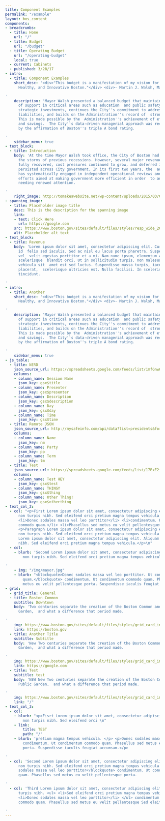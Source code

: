 ```yaml
---
title: Component Examples
permalink: "/example"
layout: bos_content
components:
- breadcrumbs:
  - title: Home
    url: "/"
  - title: Budget
    url: "/budget"
  - title: Operating Budget
    url: "/operating-budget"
    local: true
  - current: Cabinets
  - published: 3/28/17
- intro:
  - title: Component Examples
    short_desc: '<div>"This budget is a manifestation of my vision for a Thriving,
      Healthy, and Innovative Boston."</div> <div>- Martin J. Walsh, Mayor</div>

'
    description: 'Mayor Walsh presented a balanced budget that maintains  high levels
      of support in critical areas such as education  and public safety, makes limited
      strategic investments, continues the City''s commitment to addressing its long-term
      liabilities, and builds on the Administration''s record of  strong fiscal management.
      This is made possible by the  Administration''s achievement of efficiencies
      and savings.  The City''s data-driven managerial approach was recently  validated
      by the affirmation of Boston''s triple A bond rating.

'
    sidebar_menu: true
- text_block:
  - title: Introduction
    body: 'At the time Mayor Walsh took office, the City of Boston had successfully  weathered
      the storms of previous recessions. However, several major revenue sources never
      fully recovered, cost pressures continued to grow, and deferred investments
      persisted across City government. In its first two years, the  administration
      has systematically engaged in independent operational reviews and other planning
      efforts aimed at making government more efficient in order  to address areas
      needing renewed attention.

'
    right_image: http://tomakeawebsite.net/wp-content/uploads/2015/03/Google-charts-plugin.jpg
- spanning_image:
  - title: Placeholder image title
    desc: This is the description for the spanning image
    link:
    - text: Click Here
      url: https://google.com
    src: https://www.boston.gov/sites/default/files/styles/resp_wide_2000x800custom_boston_wide_1x/public/winter_swimming_10.jpg?itok=W91jOE5G&timestamp=1452037695
    alt: Placeholder alt text
- text_block:
  - title: Revenue
    body: 'Lorem ipsum dolor sit amet, consectetur adipiscing elit. Curabitur suscipit
      id  felis sed iaculis. Sed ac nisl eu lacus porta pharetra. Suspendisse a tortor
      vel  velit egestas porttitor et a mi. Nam nunc ipsum, elementum a nisi nec,
      scelerisque  blandit orci. Ut in sollicitudin turpis, non malesuada leo. Morbi
      vehicula sit  amet est sed luctus. Suspendisse massa turpis, iaculis at fermentum
      placerat,  scelerisque ultricies est. Nulla facilisi. In scelerisque ornare
      tincidunt.

'
- intro:
  - title: Another
    short_desc: '<div>"This budget is a manifestation of my vision for a Thriving,
      Healthy, and Innovative Boston."</div> <div>- Martin J. Walsh, Mayor</div>

'
    description: 'Mayor Walsh presented a balanced budget that maintains  high levels
      of support in critical areas such as education  and public safety, makes limited
      strategic investments, continues the City''s commitment to addressing its long-term
      liabilities, and builds on the Administration''s record of  strong fiscal management.
      This is made possible by the  Administration''s achievement of efficiencies
      and savings.  The City''s data-driven managerial approach was recently  validated
      by the affirmation of Boston''s triple A bond rating.

'
    sidebar_menu: true
- js_table:
  - title: NERD
    json_source_url: https://spreadsheets.google.com/feeds/list/1mfGnwQDsx5Am-_VDvcYiRUzuKsUjlhkx4hVjUOjl2Rc/od6/public/values?alt=json
    columns:
    - column_name: Session Name
      json_key: gsx$title
    - column_name: Presenter
      json_key: gsx$presenter
    - column_name: Description
      json_key: gsx$description
    - column_name: Day
      json_key: gsx$day
    - column_name: Time
      json_key: gsx$time
  - title: Remote JSON
    json_source_url: http://mysafeinfo.com/api/data?list=presidents&format=json
    columns:
    - column_name: Name
      json_key: nm
    - column_name: Party
      json_key: pp
    - column_name: Term
      json_key: tm
  - title: Test
    json_source_url: https://spreadsheets.google.com/feeds/list/17BxE2iSmejr7iJKoudYjqIe52c4z3bjqsjb2boDh8yw/od6/public/values?alt=json
    columns:
    - column_name: Test HEY
      json_key: gsx$test
    - column_name: THINGY
      json_key: gsx$thing
    - column_name: Other Thing!
      json_key: gsx$otherthing
- text_col_2:
  - col: "<p>First Lorem ipsum dolor sit amet, consectetur adipiscing elit. Aliquam
      non turpis nibh. Sed eleifend orci pretium magna tempus vehicula. </p> <ol>
      <li>Donec sodales massa vel leo porttitor</li> <li>condimentum. Ut condimentum
      commodo quam.</li> <li>Phasellus sed metus eu velit pellentesque</li> </ol>
      <p>Paragraph Lorem ipsum dolor sit amet, consectetur adipiscing elit. Aliquam
      non turpis nibh. Sed eleifend orci pretium magna tempus vehicula.</p> <p>Paragraph
      Lorem ipsum dolor sit amet, consectetur adipiscing elit. Aliquam non turpis
      nibh. Sed eleifend orci pretium magna tempus vehicula.</p>\n"
  - col:
    - blurb: 'Second Lorem ipsum dolor sit amet, consectetur adipiscing elit. Aliquam
        non turpis nibh. Sed eleifend orci pretium magna tempus vehicula.

'
    - img: "/img/mayor.jpg"
    - blurb: "<blockquote>Donec sodales massa vel leo porttitor. Ut condimentum commodo
        quam.</blockquote> condimentum. Ut condimentum commodo quam. Phasellus sed
        metus eu velit pellentesque porta. Suspendisse iaculis feugiat accumsan.\n"
- grid:
  - grid_title: General
  - title: Boston Common
    subtitle: Downtown
    body: 'Two centuries separate the creation of the Boston Common and the Public
      Garden,  and what a difference that period made.

'
    img: https://www.boston.gov/sites/default/files/styles/grid_card_image/public/allston2.jpg?itok=jMsIfnJ6
    link: https://boston.gov
  - title: Another Title
    subtitle: Subtitle
    body: 'New Two centuries separate the creation of the Boston Common and the Public
      Garden,  and what a difference that period made.

'
    img: https://www.boston.gov/sites/default/files/styles/grid_card_image/public/backbay5.jpg?itok=sA4Mz_05
    link: https://google.com
  - title: Test
    subtitle: test
    body: 'NEW New Two centuries separate the creation of the Boston Common and the
      Public Garden,  and what a difference that period made.

'
    img: https://www.boston.gov/sites/default/files/styles/grid_card_image/public/bayvillage3.jpg?itok=iDf79UIP
    link: "/"
- text_col_3:
  - col:
    - blurb: "<p>Fisrt Lorem ipsum dolor sit amet, consectetur adipiscing elit. Aliquam
        non turpis nibh. Sed eleifend orci \n"
    - link:
        title: TEST
        path: "/"
    - blurb: 'pretium magna tempus vehicula. </p> <p>Donec sodales massa vel leo porttitor
        condimentum. Ut condimentum commodo quam. Phasellus sed metus eu velit pellentesque
        porta. Suspendisse iaculis feugiat accumsan.</p>

'
  - col: 'Second Lorem ipsum dolor sit amet, consectetur adipiscing elit. Aliquam
      non turpis nibh. Sed eleifend orci pretium magna tempus vehicula. <blockquote>Donec
      sodales massa vel leo porttitor</blockquote> condimentum. Ut condimentum commodo
      quam. Phasellus sed metus eu velit pellentesque porta.

'
  - col: 'Third Lorem ipsum dolor sit amet, consectetur adipiscing elit. Aliquam non
      turpis nibh. <ul> <li>Sed eleifend orci pretium magna tempus vehicula.</li>
      <li>Donec sodales massa vel leo porttitor</li> </ul> condimentum. Ut condimentum
      commodo quam. Phasellus sed metus eu velit pellentesque Sed eleifend orci.

'
---
```


